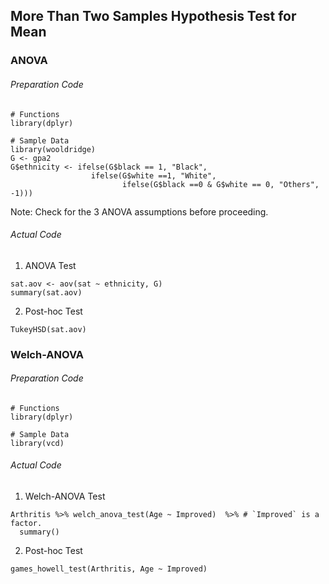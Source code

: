 ## More Than Two Samples Hypothesis Test for Mean
### ANOVA
###### Preparation Code
```
# Functions
library(dplyr)

# Sample Data
library(wooldridge)
G <- gpa2
G$ethnicity <- ifelse(G$black == 1, "Black",
                  ifelse(G$white ==1, "White",
                         ifelse(G$black ==0 & G$white == 0, "Others", -1)))
```
Note: Check for the 3 ANOVA assumptions before proceeding.
###### Actual Code
1. ANOVA Test
```
sat.aov <- aov(sat ~ ethnicity, G)
summary(sat.aov)
```
2. Post-hoc Test
```
TukeyHSD(sat.aov)
```
### Welch-ANOVA
###### Preparation Code
```
# Functions
library(dplyr)

# Sample Data
library(vcd)
```
###### Actual Code
1. Welch-ANOVA Test
```
Arthritis %>% welch_anova_test(Age ~ Improved)  %>% # `Improved` is a factor.
  summary()
```
2. Post-hoc Test
```
games_howell_test(Arthritis, Age ~ Improved)
```

